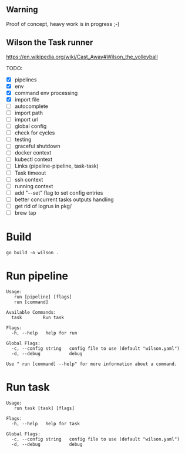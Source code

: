 Warning
-------
Proof of concept, heavy work is in progress ;-)

Wilson the Task runner
----------
https://en.wikipedia.org/wiki/Cast_Away#Wilson_the_volleyball

TODO:
 - [x] pipelines
 - [x] env
 - [x] command env processing
 - [x] import file
 - [ ] autocomplete
 - [ ] import path
 - [ ] import url
 - [ ] global config
 - [ ] check for cycles
 - [ ] testing
 - [ ] graceful shutdown
 - [ ] docker context
 - [ ] kubectl context
 - [ ] Links (pipeline-pipeline, task-task)
 - [ ] Task timeout
 - [ ] ssh context
 - [ ] running context
 - [ ] add "--set" flag to set config entries
 - [ ] better concurrent tasks outputs handling
 - [ ] get rid of logrus in pkg/
 - [ ] brew tap

# Build
```
go build -o wilson .
```

# Run pipeline
```
Usage:
   run [pipeline] [flags]
   run [command]

Available Commands:
  task        Run task

Flags:
  -h, --help   help for run

Global Flags:
  -c, --config string   config file to use (default "wilson.yaml")
  -d, --debug           debug

Use " run [command] --help" for more information about a command.
```

# Run task
```
Usage:
   run task [task] [flags]

Flags:
  -h, --help   help for task

Global Flags:
  -c, --config string   config file to use (default "wilson.yaml")
  -d, --debug           debug

```
